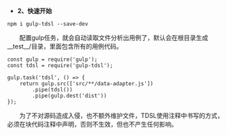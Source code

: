 
- **2、快速开始**


```
npm i gulp-tdsl --save-dev
```

&emsp;&emsp;配置gulp任务，就会自动读取文件分析出用例了，默认会在根目录生成__test__/目录，里面包含所有的用例代码。

```
const gulp = require('gulp');
const tdsl = require('gulp-tdsl');

gulp.task('tdsl', () => {
    return gulp.src(['src/**/data-adapter.js'])
        .pipe(tdsl())
        .pipe(gulp.dest('dist'))
});
```

&emsp;&emsp;为了不对源码造成入侵，也不额外维护文件，TDSL使用注释中书写的方式，必须在块代码注释中声明，否则不生效，但也不产生任何影响。